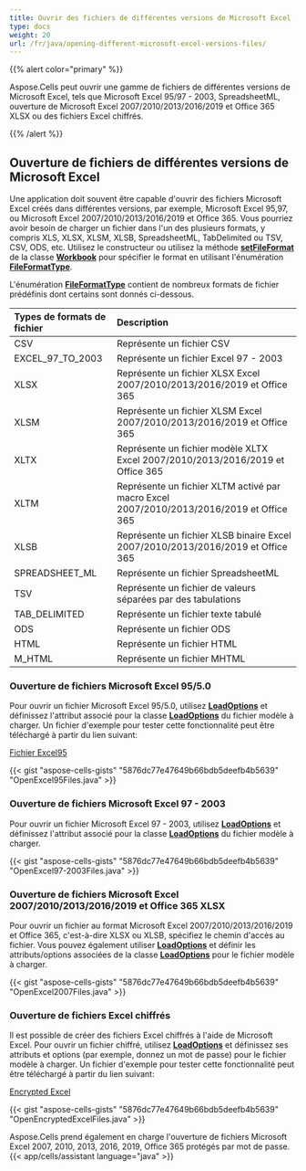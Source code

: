 ```yaml
---
title: Ouvrir des fichiers de différentes versions de Microsoft Excel
type: docs
weight: 20
url: /fr/java/opening-different-microsoft-excel-versions-files/
---
```


{{% alert color="primary" %}}

Aspose.Cells peut ouvrir une gamme de fichiers de différentes versions de Microsoft Excel, tels que Microsoft Excel 95/97 - 2003, SpreadsheetML, ouverture de Microsoft Excel 2007/2010/2013/2016/2019 et Office 365 XLSX ou des fichiers Excel chiffrés.

{{% /alert %}}

## **Ouverture de fichiers de différentes versions de Microsoft Excel**

Une application doit souvent être capable d'ouvrir des fichiers Microsoft Excel créés dans différentes versions, par exemple, Microsoft Excel 95,97, ou Microsoft Excel 2007/2010/2013/2016/2019 et Office 365. Vous pourriez avoir besoin de charger un fichier dans l'un des plusieurs formats, y compris XLS, XLSX, XLSM, XLSB, SpreadsheetML, TabDelimited ou TSV, CSV, ODS, etc. Utilisez le constructeur ou utilisez la méthode [**setFileFormat**](https://reference.aspose.com/cells/java/com.aspose.cells/workbook#FileFormat) de la classe [**Workbook**](https://reference.aspose.com/cells/java/com.aspose.cells/Workbook) pour spécifier le format en utilisant l'énumération [**FileFormatType**](https://reference.aspose.com/cells/java/com.aspose.cells/FileFormatType).

L'énumération [**FileFormatType**](https://reference.aspose.com/cells/java/com.aspose.cells/FileFormatType) contient de nombreux formats de fichier prédéfinis dont certains sont donnés ci-dessous.

|**Types de formats de fichier**|**Description**|
| :- | :- |
|CSV|Représente un fichier CSV|
|EXCEL_97_TO_2003|Représente un fichier Excel 97 - 2003
|XLSX|Représente un fichier XLSX Excel 2007/2010/2013/2016/2019 et Office 365|
|XLSM|Représente un fichier XLSM Excel 2007/2010/2013/2016/2019 et Office 365|
|XLTX|Représente un fichier modèle XLTX Excel 2007/2010/2013/2016/2019 et Office 365|
|XLTM|Représente un fichier XLTM activé par macro Excel 2007/2010/2013/2016/2019 et Office 365|
|XLSB|Représente un fichier XLSB binaire Excel 2007/2010/2013/2016/2019 et Office 365|
|SPREADSHEET_ML|Représente un fichier SpreadsheetML
|TSV|Représente un fichier de valeurs séparées par des tabulations|
|TAB_DELIMITED|Représente un fichier texte tabulé
|ODS|Représente un fichier ODS|
|HTML|Représente un fichier HTML|
|M_HTML|Représente un fichier MHTML

### **Ouverture de fichiers Microsoft Excel 95/5.0**

Pour ouvrir un fichier Microsoft Excel 95/5.0, utilisez [**LoadOptions**](https://reference.aspose.com/cells/java/com.aspose.cells/LoadOptions) et définissez l'attribut associé pour la classe [**LoadOptions**](https://reference.aspose.com/cells/java/com.aspose.cells/LoadOptions) du fichier modèle à charger. Un fichier d'exemple pour tester cette fonctionnalité peut être téléchargé à partir du lien suivant:

[Fichier Excel95](Excel95.xls)

{{< gist "aspose-cells-gists" "5876dc77e47649b66bdb5deefb4b5639" "OpenExcel95Files.java" >}}

### **Ouverture de fichiers Microsoft Excel 97 - 2003**

Pour ouvrir un fichier Microsoft Excel 97 - 2003, utilisez [**LoadOptions**](https://reference.aspose.com/cells/java/com.aspose.cells/LoadOptions) et définissez l'attribut associé pour la classe [**LoadOptions**](https://reference.aspose.com/cells/java/com.aspose.cells/LoadOptions) du fichier modèle à charger.

{{< gist "aspose-cells-gists" "5876dc77e47649b66bdb5deefb4b5639" "OpenExcel97-2003Files.java" >}}

### **Ouverture de fichiers Microsoft Excel 2007/2010/2013/2016/2019 et Office 365 XLSX**

Pour ouvrir un fichier au format Microsoft Excel 2007/2010/2013/2016/2019 et Office 365, c'est-à-dire XLSX ou XLSB, spécifiez le chemin d'accès au fichier. Vous pouvez également utiliser [**LoadOptions**](https://reference.aspose.com/cells/java/com.aspose.cells/LoadOptions) et définir les attributs/options associées de la classe [**LoadOptions**](https://reference.aspose.com/cells/java/com.aspose.cells/LoadOptions) pour le fichier modèle à charger.

{{< gist "aspose-cells-gists" "5876dc77e47649b66bdb5deefb4b5639" "OpenExcel2007Files.java" >}}

### **Ouverture de fichiers Excel chiffrés**

Il est possible de créer des fichiers Excel chiffrés à l'aide de Microsoft Excel. Pour ouvrir un fichier chiffré, utilisez [**LoadOptions**](https://reference.aspose.com/cells/java/com.aspose.cells/LoadOptions) et définissez ses attributs et options (par exemple, donnez un mot de passe) pour le fichier modèle à charger. 
Un fichier d'exemple pour tester cette fonctionnalité peut être téléchargé à partir du lien suivant:

[Encrypted Excel](EncryptedExcel.xlsx)

{{< gist "aspose-cells-gists" "5876dc77e47649b66bdb5deefb4b5639" "OpenEncryptedExcelFiles.java" >}}

Aspose.Cells prend également en charge l'ouverture de fichiers Microsoft Excel 2007, 2010, 2013, 2016, 2019, Office 365 protégés par mot de passe.
{{< app/cells/assistant language="java" >}}
